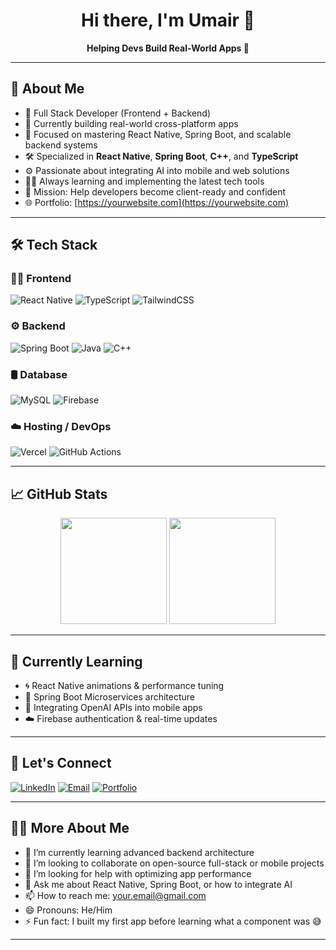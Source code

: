 <h1 align="center">Hi there, I'm Umair 👋</h1>

<p align="center">
  <strong>Helping Devs Build Real-World Apps 🚀</strong>
</p>

---

## 🚀 About Me

- 🔧 Full Stack Developer (Frontend + Backend)
- 🌱 Currently building real-world cross-platform apps
- 🧠 Focused on mastering React Native, Spring Boot, and scalable backend systems
- 🛠️ Specialized in **React Native**, **Spring Boot**, **C++**, and **TypeScript**
- ⚙️ Passionate about integrating AI into mobile and web solutions
- 🧑‍🎓 Always learning and implementing the latest tech tools
- 🎯 Mission: Help developers become client-ready and confident
- 🌐 Portfolio: [https://yourwebsite.com](https://yourwebsite.com)

---

## 🛠️ Tech Stack

### 👨‍💻 Frontend
![React Native](https://img.shields.io/badge/-React_Native-61DAFB?style=flat&logo=react)
![TypeScript](https://img.shields.io/badge/-TypeScript-3178C6?style=flat&logo=typescript)
![TailwindCSS](https://img.shields.io/badge/-TailwindCSS-38B2AC?style=flat&logo=tailwind-css)

### ⚙️ Backend
![Spring Boot](https://img.shields.io/badge/-Spring_Boot-6DB33F?style=flat&logo=spring)
![Java](https://img.shields.io/badge/-Java-007396?style=flat&logo=java)
![C++](https://img.shields.io/badge/-C++-00599C?style=flat&logo=c%2b%2b)

### 🛢️ Database
![MySQL](https://img.shields.io/badge/-MySQL-4479A1?style=flat&logo=mysql)
![Firebase](https://img.shields.io/badge/-Firebase-FFCA28?style=flat&logo=firebase)

### ☁️ Hosting / DevOps
![Vercel](https://img.shields.io/badge/-Vercel-000000?style=flat&logo=vercel)
![GitHub Actions](https://img.shields.io/badge/-GitHub_Actions-2088FF?style=flat&logo=github-actions)

---

## 📈 GitHub Stats

<p align="center">
  <img src="https://github-readme-stats.vercel.app/api?username=umairyasin&show_icons=true&theme=github_dark" height="170"/>
  <img src="https://github-readme-streak-stats.herokuapp.com/?user=umairyasin&theme=github-dark" height="170"/>
</p>

---

## 🧠 Currently Learning

- 🌀 React Native animations & performance tuning
- 🧩 Spring Boot Microservices architecture
- 🧠 Integrating OpenAI APIs into mobile apps
- ☁️ Firebase authentication & real-time updates

---

## 🤝 Let's Connect

[![LinkedIn](https://img.shields.io/badge/-LinkedIn-0077B5?style=flat&logo=linkedin)](https://www.linkedin.com/in/YOUR-LINK/)
[![Email](https://img.shields.io/badge/-Gmail-D14836?style=flat&logo=gmail)](mailto:your.email@gmail.com)
[![Portfolio](https://img.shields.io/badge/-Portfolio-000?style=flat&logo=firefox)](https://yourwebsite.com)

---

## 🙋‍♂️ More About Me

- 🌱 I’m currently learning advanced backend architecture
- 👯 I’m looking to collaborate on open-source full-stack or mobile projects
- 🤔 I’m looking for help with optimizing app performance
- 💬 Ask me about React Native, Spring Boot, or how to integrate AI
- 📫 How to reach me: [your.email@gmail.com](mailto:your.email@gmail.com)
- 😄 Pronouns: He/Him
- ⚡ Fun fact: I built my first app before learning what a component was 😅

---

